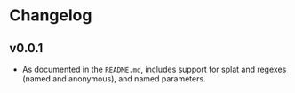 # Changelog

## v0.0.1

- As documented in the `README.md`, includes support for splat and regexes
  (named and anonymous), and named parameters.
